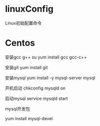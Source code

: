 # linuxConfig
Linux初始配置命令

# Centos
安装gcc g++
su
yum install gcc gcc-c++

安装git
yum install git

安装mysql
yum install -y mysql-server mysql

开机启动
chkconfig mysqld on

启动mysql
service mysqld start

mysql开发包

yum install mysql-devel


